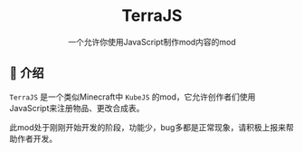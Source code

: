 <h1 align="center">TerraJS</h1>

<div align="center">
    一个允许你使用JavaScript制作mod内容的mod
</div>

## 📖 介绍
`TerraJS` 是一个类似Minecraft中 `KubeJS` 的mod，它允许创作者们使用JavaScript来注册物品、更改合成表。

此mod处于刚刚开始开发的阶段，功能少，bug多都是正常现象，请积极上报来帮助作者开发。
